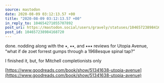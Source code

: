 ```yaml
---
source: mastodon
date: 2020-08-09 03:12:13.57 +00
title: "2020-08-09 03:12:13.57 +00"
in_reply_to: 104654271055707892
post_uri: https://mastodon.social/users/gravely/statuses/104657238984168720
post_id: 104657238984168720
---
```

done. nodding along with the ⭑, ⭑⭑, and ⭑⭑⭑ reviews for Utopia Avenue, “what if de zoet forrest gumps through a 1968esque spinal tap?”

I finished it, but, for Mitchell completionists only

[https://www.goodreads.com/book/show/51341638-utopia-avenue](https://www.goodreads.com/book/show/51341638-utopia-avenue)


